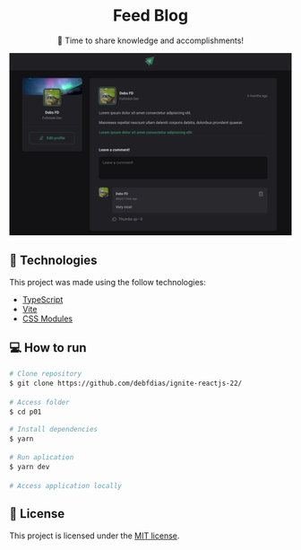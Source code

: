<h1 align="center">
   Feed Blog
</h1>

<p align="center">
  👏 Time to share knowledge and accomplishments!
</p>


<div align="center">
   <img src="./.github/cover.png" width="700px">
</div>

## :rocket: Technologies
This project was made using the follow technologies:

* [TypeScript](https://www.typescriptlang.org/)      
* [Vite](https://vitejs.dev/)      
* [CSS Modules](https://github.com/css-modules/css-modules)


## :computer: How to run

```bash
# Clone repository
$ git clone https://github.com/debfdias/ignite-reactjs-22/

# Access folder 
$ cd p01
```

```bash
# Install dependencies
$ yarn

# Run aplication
$ yarn dev

# Access application locally
```

## :page_facing_up: License

This project is licensed under the [MIT license](./LICENSE).
